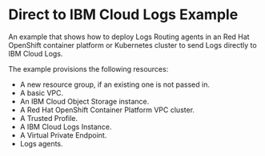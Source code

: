 # Direct to IBM Cloud Logs Example

An example that shows how to deploy Logs Routing agents in an Red Hat OpenShift container platform or Kubernetes cluster to send Logs directly to IBM Cloud Logs.

The example provisions the following resources:
- A new resource group, if an existing one is not passed in.
- A basic VPC.
- An IBM Cloud Object Storage instance.
- A Red Hat OpenShift Container Platform VPC cluster.
- A Trusted Profile.
- A IBM Cloud Logs Instance.
- A Virtual Private Endpoint.
- Logs agents.

